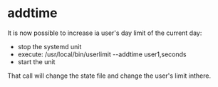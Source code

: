 # addtime

It is now possible to increase ia user's day limit of the current day:

* stop the systemd unit
* execute: /usr/local/bin/userlimit --addtime user1,seconds
* start the unit

That call will change the state file and change the user's limit inthere.
